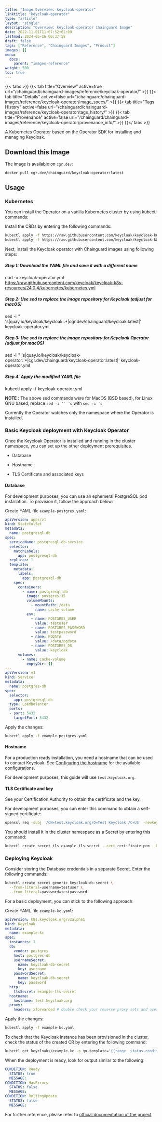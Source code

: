 ```yaml
---
title: "Image Overview: keycloak-operator"
linktitle: "keycloak-operator"
type: "article"
layout: "single"
description: "Overview: keycloak-operator Chainguard Image"
date: 2022-11-01T11:07:52+02:00
lastmod: 2024-05-16 00:37:58
draft: false
tags: ["Reference", "Chainguard Images", "Product"]
images: []
menu: 
  docs: 
    parent: "images-reference"
weight: 500
toc: true
---
```


{{< tabs >}}
{{< tab title="Overview" active=true url="/chainguard/chainguard-images/reference/keycloak-operator/" >}}
{{< tab title="Details" active=false url="/chainguard/chainguard-images/reference/keycloak-operator/image_specs/" >}}
{{< tab title="Tags History" active=false url="/chainguard/chainguard-images/reference/keycloak-operator/tags_history/" >}}
{{< tab title="Provenance" active=false url="/chainguard/chainguard-images/reference/keycloak-operator/provenance_info/" >}}
{{</ tabs >}}



<!--overview:start-->
A Kubernetes Operator based on the Operator SDK for installing and managing Keycloak.
<!--overview:end-->

## Download this Image

The image is available on `cgr.dev`:

```
docker pull cgr.dev/chainguard/keycloak-operator:latest
```


<!--body:start-->
## Usage

### Kubernetes

You can install the Operator on a vanilla Kubernetes cluster by using kubectl commands:

Install the CRDs by entering the following commands:

```bash
kubectl apply -f https://raw.githubusercontent.com/keycloak/keycloak-k8s-resources/24.0.4/kubernetes/keycloaks.k8s.keycloak.org-v1.yml
kubectl apply -f https://raw.githubusercontent.com/keycloak/keycloak-k8s-resources/24.0.4/kubernetes/keycloakrealmimports.k8s.keycloak.org-v1.yml
```

Next, install the Keycloak operator with Chainguard images using following steps: 


##### Step 1: Download the YAML file and save it with a different name
curl -o keycloak-operator.yml https://raw.githubusercontent.com/keycloak/keycloak-k8s-resources/24.0.4/kubernetes/kubernetes.yml

##### Step 2: Use sed to replace the image repository for Keycloak (adjust for macOS)
sed -i '' 's|quay\.io/keycloak/keycloak:.*|cgr.dev/chainguard/keycloak:latest|' keycloak-operator.yml

##### Step 3: Use sed to replace the image repository for Keycloak Operator (adjust for macOS)
sed -i '' 's|quay\.io/keycloak/keycloak-operator:.*|cgr.dev/chainguard/keycloak-operator:latest|' keycloak-operator.yml

##### Step 4: Apply the modified YAML file
kubectl apply -f keycloak-operator.yml

**NOTE** : The above sed commands were for MacOS (BSD based), for Linux GNU based, replace `sed -i '' 's`  with `sed -i 's`

Currently the Operator watches only the namespace where the Operator is installed.


### Basic Keycloak deployment with Keycloak Operator 

Once the Keycloak Operator is installed and running in the cluster namespace, you can set up the other deployment prerequisites.

* Database

* Hostname

* TLS Certificate and associated keys

#### Database

For development purposes, you can use an ephemeral PostgreSQL pod installation. To provision it, follow the approach below:

Create YAML file `example-postgres.yaml`:

```yaml
apiVersion: apps/v1
kind: StatefulSet
metadata:
  name: postgresql-db
spec:
  serviceName: postgresql-db-service
  selector:
    matchLabels:
      app: postgresql-db
  replicas: 1
  template:
    metadata:
      labels:
        app: postgresql-db
    spec:
      containers:
        - name: postgresql-db
          image: postgres:15
          volumeMounts:
            - mountPath: /data
              name: cache-volume
          env:
            - name: POSTGRES_USER
              value: testuser
            - name: POSTGRES_PASSWORD
              value: testpassword
            - name: PGDATA
              value: /data/pgdata
            - name: POSTGRES_DB
              value: keycloak
      volumes:
        - name: cache-volume
          emptyDir: {}
---
apiVersion: v1
kind: Service
metadata:
  name: postgres-db
spec:
  selector:
    app: postgresql-db
  type: LoadBalancer
  ports:
  - port: 5432
    targetPort: 5432
```

Apply the changes:

```bash
kubectl apply -f example-postgres.yaml
```

#### Hostname

For a production ready installation, you need a hostname that can be used to contact Keycloak. See [Configuring the hostname](https://www.keycloak.org/server/hostname) for the available configurations.

For development purposes, this guide will use `test.keycloak.org`.

#### TLS Certificate and key
See your Certification Authority to obtain the certificate and the key.

For development purposes, you can enter this command to obtain a self-signed certificate:

```bash
openssl req -subj '/CN=test.keycloak.org/O=Test Keycloak./C=US' -newkey rsa:2048 -nodes -keyout key.pem -x509 -days 365 -out certificate.pem
```

You should install it in the cluster namespace as a Secret by entering this command:

```bash
kubectl create secret tls example-tls-secret --cert certificate.pem --key key.pem
```

### Deploying Keycloak

Consider storing the Database credentials in a separate Secret. Enter the following commands:

```bash
kubectl create secret generic keycloak-db-secret \
  --from-literal=username=testuser \
  --from-literal=password=testpassword
```

For a basic deployment, you can stick to the following approach:

Create YAML file `example-kc.yaml`:

```yaml
apiVersion: k8s.keycloak.org/v2alpha1
kind: Keycloak
metadata:
  name: example-kc
spec:
  instances: 1
  db:
    vendor: postgres
    host: postgres-db
    usernameSecret:
      name: keycloak-db-secret
      key: username
    passwordSecret:
      name: keycloak-db-secret
      key: password
  http:
    tlsSecret: example-tls-secret
  hostname:
    hostname: test.keycloak.org
  proxy:
    headers: xforwarded # double check your reverse proxy sets and overwrites the X-Forwarded-* headers
```

Apply the changes:

```bash
kubectl apply -f example-kc.yaml
```
To check that the Keycloak instance has been provisioned in the cluster, check the status of the created CR by entering the following command:

```bash
kubectl get keycloaks/example-kc -o go-template='{{range .status.conditions}}CONDITION: {{.type}}{{"\n"}}  STATUS: {{.status}}{{"\n"}}  MESSAGE: {{.message}}{{"\n"}}{{end}}'
```
When the deployment is ready, look for output similar to the following:

```yaml
CONDITION: Ready
  STATUS: true
  MESSAGE:
CONDITION: HasErrors
  STATUS: false
  MESSAGE:
CONDITION: RollingUpdate
  STATUS: false
  MESSAGE:
```

For further reference, please refer to [official documentation of the project](https://www.keycloak.org/guides#operator)
<!--body:end-->

